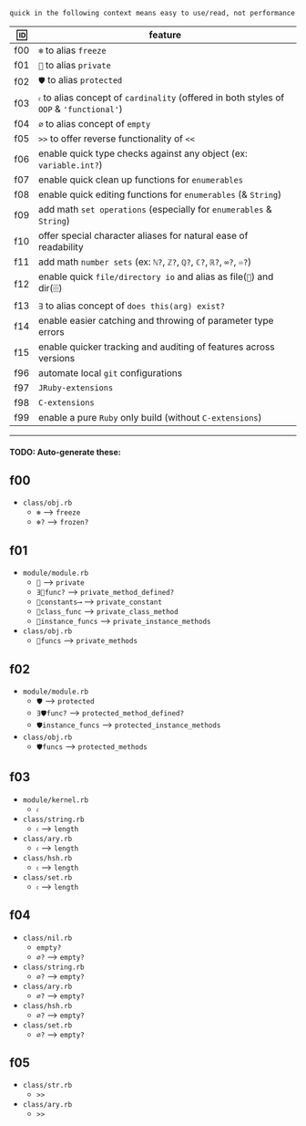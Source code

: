 
`quick in the following context means easy to use/read, not performance`

| 🆔 | feature |
| --- | --- |
| f00 | `❄️` to alias `freeze`                                                 |
| f01 | `🙈` to alias `private`                                                |
| f02 | `🛡️` to alias `protected`                                              |
| f03 | `𝔠` to alias concept of `cardinality` (offered in both styles of `OOP` & `'functional'`) |
| f04 | `∅` to alias concept of `empty`                                        |
| f05 | `>>` to offer reverse functionality of `<<`                            |
| f06 | enable quick type checks against any object (ex: `variable.int?`)      |
| f07 | enable quick clean up functions for `enumerables`                      |
| f08 | enable quick editing functions for `enumerables` (& `String`)          |
| f09 | add math `set operations` (especially for `enumerables` & `String`)    |
| f10 | offer special character aliases for natural ease of readability        |
| f11 | add math `number sets` (ex: `ℕ?`, `ℤ?`, `ℚ?`, `ℂ?`, `ℝ?`, `∞?`, `♾️?`) |
| f12 | enable quick `file/directory io` and alias as file(`📂`) and dir(`🗄️`)   |
| f13 | `∃` to alias concept of `does this(arg) exist?`                        |
| f14 | enable easier catching and throwing of parameter type errors           |
| f15 | enable quicker tracking and auditing of features across versions       |
| f96 | automate local `git` configurations                                     |
| f97 | `JRuby-extensions`                                                     |
| f98 | `C-extensions`                                                         |
| f99 | enable a pure `Ruby` only build (without `C-extensions`)               |

---

#### TODO: Auto-generate these:

## f00
 * `class/obj.rb`
   * `❄️` --> `freeze`
   * `❄️?` --> `frozen?`

## f01
 * `module/module.rb`
   * `🙈` --> `private`
   * `∃🙈func?` --> `private_method_defined?`
   * `🙈constants⟶` --> `private_constant`
   * `🙈class_func` --> `private_class_method`
   * `🙈instance_funcs` --> `private_instance_methods`
 * `class/obj.rb`
   * `🙈funcs` --> `private_methods`

## f02
 * `module/module.rb`
   * `🛡️` --> `protected`
   * `∃🛡️func?` --> `protected_method_defined?`
   * `🛡️instance_funcs` --> `protected_instance_methods`
 * `class/obj.rb`
   * `🛡️funcs` --> `protected_methods`

## f03
 * `module/kernel.rb`
   * `𝔠`
 * `class/string.rb`
   * `𝔠` --> `length`
 * `class/ary.rb`
   * `𝔠` --> `length`
 * `class/hsh.rb`
   * `𝔠` --> `length`
 * `class/set.rb`
   * `𝔠` --> `length`

## f04
 * `class/nil.rb`
   * `empty?`
   * `∅?` --> `empty?`
 * `class/string.rb`
   * `∅?` --> `empty?`
 * `class/ary.rb`
   * `∅?` --> `empty?`
 * `class/hsh.rb`
   * `∅?` --> `empty?`
 * `class/set.rb`
   * `∅?` --> `empty?`

## f05
 * `class/str.rb`
   * `>>`
 * `class/ary.rb`
   * `>>`
